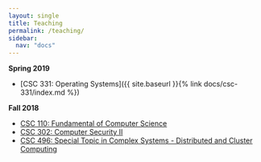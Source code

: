 ```yaml
---
layout: single
title: Teaching
permalink: /teaching/
sidebar:
  nav: "docs"
---
```


**Spring 2019**

- [CSC 331: Operating Systems]({{ site.baseurl }}{% link docs/csc-331/index.md %})


**Fall 2018**

- [CSC 110: Fundamental of Computer Science](https://github.com/linhbngo/Fundamentals-of-Computer-Science)
- [CSC 302: Computer Security II](https://github.com/linhbngo/Computer-Security)
- [CSC 496: Special Topic in Complex Systems - Distributed and Cluster Computing](https://github.com/linhbngo/Distributed-and-Cluster-Computing)
